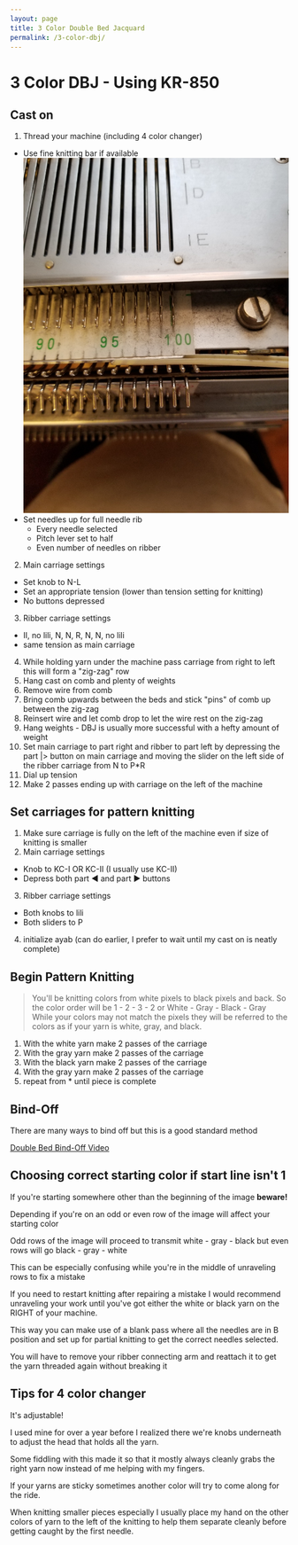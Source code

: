 ```yaml
---
layout: page
title: 3 Color Double Bed Jacquard
permalink: /3-color-dbj/
---
```

# 3 Color DBJ - Using KR-850

## Cast on ##

1. Thread your machine (including 4 color changer)
  * Use fine knitting bar if available
![fnb_insert](/assets/3dbj/fnb_insert.jpg)
  * Set needles up for full needle rib
    * Every needle selected
    * Pitch lever set to half
    * Even number of needles on ribber
2. Main carriage settings
  * Set knob to N-L
  * Set an appropriate tension (lower than tension setting for knitting)
  * No buttons depressed
3. Ribber carriage settings
  * II, no lili, N, N, R, N, N, no lili
  * same tension as main carriage
4. While holding yarn under the machine pass carriage from right to left this will form a "zig-zag" row
5. Hang cast on comb and plenty of weights
6. Remove wire from comb
7. Bring comb upwards between the beds and stick "pins" of comb up between the zig-zag
8. Reinsert wire and let comb drop to let the wire rest on the zig-zag
9. Hang weights - DBJ is usually more successful with a hefty amount of weight
10. Set main carriage to part right and ribber to part left by depressing the part |> button on main carriage and moving the slider on the left side of the ribber carriage from N to P*R
11. Dial up tension 
12. Make 2 passes ending up with carriage on the left of the machine

## Set carriages for pattern knitting ##
1. Make sure carriage is fully on the left of the machine even if size of knitting is smaller
2. Main carriage settings
  * Knob to KC-I OR KC-II (I usually use KC-II)
  * Depress both part :arrow_backward: and part :arrow_forward: buttons
3. Ribber carriage settings
  * Both knobs to lili
  * Both sliders to P
4. initialize ayab (can do earlier, I prefer to wait until my cast on is neatly complete)

## Begin Pattern Knitting ##
>You'll be knitting colors from white pixels to black pixels and back.
So the color order will be 
>1 - 2 - 3 - 2 
>or 
>White - Gray - Black - Gray
>While your colors may not match the pixels they will be referred to the colors as if your yarn is white, gray, and black.

1. With the white yarn make 2 passes of the carriage
2. With the gray yarn make 2 passes of the carriage
3. With the black yarn make 2 passes of the carriage
4. With the gray yarn make 2 passes of the carriage
5. repeat from * until piece is complete

## Bind-Off
There are many ways to bind off but this is a good standard method

[Double Bed Bind-Off Video](https://youtu.be/VEzJg0oRzVw)

## Choosing correct starting color if start line isn't 1 ##
If you're starting somewhere other than the beginning of the image **beware!**

Depending if you're on an odd or even row of the image will affect your starting color

Odd rows of the image will proceed to transmit white - gray - black
but even rows will go black - gray - white

This can be especially confusing while you're in the middle of unraveling rows to fix a mistake

If you need to restart knitting after repairing a mistake I would recommend unraveling your work until you've got either the white or black yarn on the RIGHT of your machine. 

This way you can make use of a blank pass where all the needles are in B position and set up for partial knitting to get the correct needles selected. 

You will have to remove your ribber connecting arm and reattach it to get the yarn threaded again without breaking it

## Tips for 4 color changer ##
It's adjustable! 

I used mine for over a year before I realized there we're knobs underneath to adjust the head that holds all the yarn. 

Some fiddling with this made it so that it mostly always cleanly grabs the right yarn now instead of me helping with my fingers.

If your yarns are sticky sometimes another color will try to come along for the ride. 

When knitting smaller pieces especially I usually place my hand on the other colors of yarn to the left of the knitting to help them separate cleanly before getting caught by the first needle.


